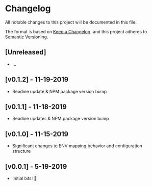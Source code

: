 # Changelog

All notable changes to this project will be documented in this file.

The format is based on [Keep a Changelog](https://keepachangelog.com/en/1.0.0/),
and this project adheres to [Semantic Versioning](https://semver.org/spec/v2.0.0.html).

## [Unreleased]

- ...

## [v0.1.2] - 11-19-2019

- Readme update & NPM package version bump

## [v0.1.1] - 11-18-2019

- Readme updates & NPM package version bump

## [v0.1.0] - 11-15-2019

- Significant changes to ENV mapping behavior and configuration structure

## [v0.0.1] - 5-19-2019

- Initial bits! 🎉
